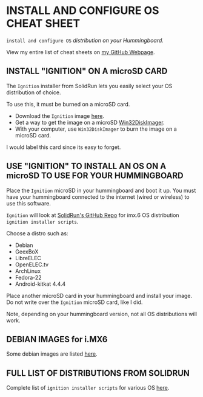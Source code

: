 # INSTALL AND CONFIGURE OS CHEAT SHEET

`install and configure OS` _distribution on your Hummingboard._

View my entire list of cheat sheets on
[my GitHub Webpage](https://jeffdecola.github.io/my-cheat-sheets/).

## INSTALL "IGNITION" ON A microSD CARD

The `Ignition` installer from SolidRun lets you easily select
your OS distribution of choice.

To use this, it must be burned on a microSD card.

* Download the `Ignition` image
[here](https://www.solid-run.com/downloads/ignition).
* Get a way to get the image on a microSD 
[Win32DiskImager](https://sourceforge.net/projects/win32diskimager).
* With your computer, use `Win32DiskImager`
to burn the image on a microSD card.

I would label this card since its easy to forget.

## USE "IGNITION" TO INSTALL AN OS ON A microSD TO USE FOR YOUR HUMMINGBOARD

Place the `Ignition` microSD in your hummingboard and boot it up.
You must have your hummingboard connected to the internet
(wired or wireless) to use this software.

`Ignition` will look at
[SolidRun's GitHub Repo](https://github.com/SolidRun/ignition-imx6)
for imx.6 OS distribution `ignition installer scripts`.

Choose a distro such as:

* Debian
* GeexBoX
* LibreELEC
* OpenELEC.tv
* ArchLinux
* Fedora-22
* Android-kitkat 4.4.4

Place another microSD card in your hummingboard and install
your image.  Do not write over the `Ignition` microSD card,
like I did.

Note, depending on your hummingboard version, not all OS
distributions will work.

## DEBIAN IMAGES for i.MX6

Some debian images are listed
[here](https://images.solid-build.xyz/IMX6/Debian).

## FULL LIST OF DISTRIBUTIONS FROM SOLIDRUN

Complete list of `ignition installer scripts` for various OS
[here](https://wiki.solid-run.com/doku.php?id=tag:ignition&do=showtag&tag=ignition).

